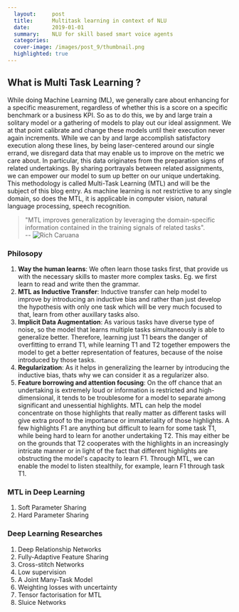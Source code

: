 ```yaml
---
  layout:     post
  title:      Multitask learning in context of NLU
  date:       2019-01-01 
  summary:    NLU for skill based smart voice agents 
  categories: 
  cover-image: /images/post_9/thumbnail.png
  highlighted: true
---
```

## What is Multi Task Learning ?
While doing Machine Learning (ML), we generally care about enhancing for a specific measurement, regardless of whether this is a score on a specific benchmark or a business KPI. So as to do this, we by and large train a solitary model or a gathering of models to play out our ideal assignment. We at that point calibrate and change these models until their execution never again increments. While we can by and large accomplish satisfactory execution along these lines, by being laser-centered around our single errand, we disregard data that may enable us to improve on the metric we care about. In particular, this data originates from the preparation signs of related undertakings. By sharing portrayals between related assignments, we can empower our model to sum up better on our unique undertaking. This methodology is called Multi-Task Learning (MTL) and will be the subject of this blog entry. As machine learning is not restrictive to any single domain, so does the MTL, it is applicable in computer vision, natural language processing, speech recognition.

> "MTL improves generalization by leveraging the domain-specific information contained in the training signals of related tasks".  
-- ![Rich Caruana](https://doi.org/10.1016/j.csl.2009.08.003)

### Philosopy
1. **Way the human learns**: We often learn those tasks first, that provide us with the necessary skills to master more complex tasks. Eg. we first learn to read and write then the grammar.
2. **MTL as Inductive Transfer**: Inductive transfer can help model to improve by introducing an inductive bias and rather than just develop the hypothesis with only one task which will be very much focused to that, learn from other auxillary tasks also.
3. **Implicit Data Augmentation**: As various tasks have diverse type of noise, so the model that learns multiple tasks simultaneously is able to generalize better. Therefore, learning just T1 bears the danger of overfitting to errand T1, while learning T1 and T2 together empowers the model to get a better representation of features, because of the noise introduced by those tasks.
4. **Regularization**: As it helps in generalizing the learner by introducing the inductive bias, thats why we can consider it as a regularizer also. 
5. **Feature borrowing and attention focusing**: On the off chance that an undertaking is extremely loud or information is restricted and high-dimensional, it tends to be troublesome for a model to separate among significant and unessential highlights. MTL can help the model concentrate on those highlights that really matter as different tasks will give extra proof to the importance or immateriality of those highlights. A few highlights F1 are anything but difficult to learn for some task T1, while being hard to learn for another undertaking T2. This may either be on the grounds that T2 cooperates with the highlights in an increasingly intricate manner or in light of the fact that different highlights are obstructing the model's capacity to learn F1. Through MTL, we can enable the model to listen stealthily, for example, learn F1 through task T1.

### MTL in Deep Learning
1. Soft Parameter Sharing
2. Hard Parameter Sharing

### Deep Learning Researches
1. Deep Relationship Networks
2. Fully-Adaptive Feature Sharing
3. Cross-stitch Networks
4. Low supervision
5. A Joint Many-Task Model
6. Weighting losses with uncertainty
7. Tensor factorisation for MTL
8. Sluice Networks